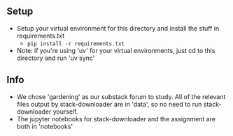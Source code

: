 ## Setup
- Setup your virtual environment for this directory and install the stuff in requirements.txt
    - `pip install -r requirements.txt`
- Note: if you're using 'uv' for your virtual environments, just cd to this directory and run 'uv sync'

## Info
- We chose 'gardening' as our substack forum to study. All of the relevant files output by stack-downloader are in 'data', so no need to run stack-downloader yourself.
- The jupyter notebooks for stack-downloader and the assignment are both in 'notebooks'

